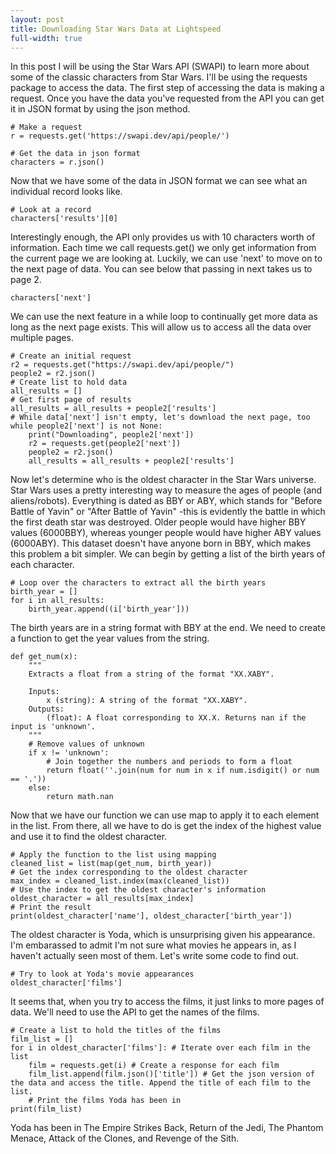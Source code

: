 ```yaml
---
layout: post
title: Downloading Star Wars Data at Lightspeed
full-width: true
---
```

In this post I will be using the Star Wars API (SWAPI) to learn more about some of the classic characters from Star Wars. I'll be using the requests package to access the data. The first step of accessing the data is making a request. Once you have the data you've requested from the API you can get it in JSON format by using the json method.

```python3
# Make a request
r = requests.get('https://swapi.dev/api/people/')

# Get the data in json format
characters = r.json()
```
Now that we have some of the data in JSON format we can see what an individual record looks like. 

```python3
# Look at a record
characters['results'][0]
```
Interestingly enough, the API only provides us with 10 characters worth of information. Each time we call requests.get() we only get information from the current page we are looking at. Luckily, we can use 'next' to move on to the next page of data. You can see below that passing in next takes us to page 2.

```python3
characters['next']
```
We can use the next feature in a while loop to continually get more data as long as the next page exists. This will allow us to access all the data over multiple pages. 
```python3
# Create an initial request
r2 = requests.get("https://swapi.dev/api/people/")
people2 = r2.json()
# Create list to hold data
all_results = []
# Get first page of results
all_results = all_results + people2['results']
# While data['next'] isn't empty, let's download the next page, too
while people2['next'] is not None:
    print("Downloading", people2['next'])
    r2 = requests.get(people2['next'])
    people2 = r2.json()
    all_results = all_results + people2['results']
```

Now let's determine who is the oldest character in the Star Wars universe. Star Wars uses a pretty interesting way to measure the ages of people (and aliens/robots). Everything is dated as BBY or ABY, which stands for "Before Battle of Yavin" or "After Battle of Yavin" -this is evidently the battle in which the first death star was destroyed. Older people would have higher BBY values (6000BBY), whereas younger people would have higher ABY values (6000ABY). This dataset doesn't have anyone born in BBY, which makes this problem a bit simpler. We can begin by getting a list of the birth years of each character.

```python3
# Loop over the characters to extract all the birth years
birth_year = []
for i in all_results:
    birth_year.append((i['birth_year']))
```
The birth years are in a string format with BBY at the end. We need to create a function to get the year values from the string.

```python3
def get_num(x):
    """
    Extracts a float from a string of the format "XX.XABY".
    
    Inputs:
        x (string): A string of the format "XX.XABY".
    Outputs:
        (float): A float corresponding to XX.X. Returns nan if the input is 'unknown'.
    """
    # Remove values of unknown
    if x != 'unknown':
        # Join together the numbers and periods to form a float
        return float(''.join(num for num in x if num.isdigit() or num == '.'))
    else:
        return math.nan
```
Now that we have our function we can use map to apply it to each element in the list. From there, all we have to do is get the index of the highest value and use it to find the oldest character. 
```python3
# Apply the function to the list using mapping
cleaned_list = list(map(get_num, birth_year))
# Get the index corresponding to the oldest character
max_index = cleaned_list.index(max(cleaned_list))
# Use the index to get the oldest character's information
oldest_character = all_results[max_index]
# Print the result
print(oldest_character['name'], oldest_character['birth_year'])
```
The oldest character is Yoda, which is unsurprising given his appearance. I'm embarassed to admit I'm not sure what movies he appears in, as I haven't actually seen most of them. Let's write some code to find out.

```python3
# Try to look at Yoda's movie appearances 
oldest_character['films']
```
It seems that, when you try to access the films, it just links to more pages of data. We'll need to use the API to get the names of the films.

```python3
# Create a list to hold the titles of the films
film_list = []
for i in oldest_character['films']: # Iterate over each film in the list
    film = requests.get(i) # Create a response for each film
    film_list.append(film.json()['title']) # Get the json version of the data and access the title. Append the title of each film to the list.
    # Print the films Yoda has been in 
print(film_list)
```
Yoda has been in The Empire Strikes Back, Return of the Jedi, The Phantom Menace, Attack of the Clones, and Revenge of the Sith.
